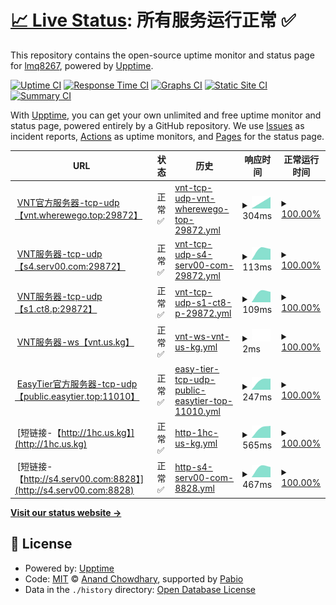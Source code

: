 # [📈 Live Status](https://lmq8267.github.io/uptime): <!--live status--> **所有服务运行正常 ✅**

This repository contains the open-source uptime monitor and status page for [lmq8267](https://lmq8267.github.io/uptime), powered by [Upptime](https://github.com/upptime/upptime).

[![Uptime CI](https://github.com/lmq8267/uptime/workflows/Uptime%20CI/badge.svg)](https://github.com/lmq8267/uptime/actions?query=workflow%3A%22Uptime+CI%22)
[![Response Time CI](https://github.com/lmq8267/uptime/workflows/Response%20Time%20CI/badge.svg)](https://github.com/lmq8267/uptime/actions?query=workflow%3A%22Response+Time+CI%22)
[![Graphs CI](https://github.com/lmq8267/uptime/workflows/Graphs%20CI/badge.svg)](https://github.com/lmq8267/uptime/actions?query=workflow%3A%22Graphs+CI%22)
[![Static Site CI](https://github.com/lmq8267/uptime/workflows/Static%20Site%20CI/badge.svg)](https://github.com/lmq8267/uptime/actions?query=workflow%3A%22Static+Site+CI%22)
[![Summary CI](https://github.com/lmq8267/uptime/workflows/Summary%20CI/badge.svg)](https://github.com/lmq8267/uptime/actions?query=workflow%3A%22Summary+CI%22)

With [Upptime](https://upptime.js.org), you can get your own unlimited and free uptime monitor and status page, powered entirely by a GitHub repository. We use [Issues](https://github.com/lmq8267/uptime/issues) as incident reports, [Actions](https://github.com/lmq8267/uptime/actions) as uptime monitors, and [Pages](https://lmq8267.github.io/uptime) for the status page.

<!--start: status pages-->
<!-- This summary is generated by Upptime (https://github.com/upptime/upptime) -->
<!-- Do not edit this manually, your changes will be overwritten -->
<!-- prettier-ignore -->
| URL | 状态 | 历史 | 响应时间 | 正常运行时间 |
| --- | ------ | ------- | ------------- | ------ |
| <img alt="" src="https://icons.duckduckgo.com/ip3/null.ico" height="13"> [VNT官方服务器-tcp-udp【vnt.wherewego.top:29872】](vnt.wherewego.top) | 正常✅ | [vnt-tcp-udp-vnt-wherewego-top-29872.yml](https://github.com/lmq8267/uptime/commits/HEAD/history/vnt-tcp-udp-vnt-wherewego-top-29872.yml) | <details><summary><img alt="响应时间图" src="./graphs/vnt-tcp-udp-vnt-wherewego-top-29872/response-time-week.png" height="20"> 304ms</summary><br><a href="https://lmq8267.github.io/uptime/history/vnt-tcp-udp-vnt-wherewego-top-29872"><img alt="响应时间 304" src="https://img.shields.io/endpoint?url=https%3A%2F%2Fraw.githubusercontent.com%2Flmq8267%2Fuptime%2FHEAD%2Fapi%2Fvnt-tcp-udp-vnt-wherewego-top-29872%2Fresponse-time.json"></a><br><a href="https://lmq8267.github.io/uptime/history/vnt-tcp-udp-vnt-wherewego-top-29872"><img alt="24-hour response time 304" src="https://img.shields.io/endpoint?url=https%3A%2F%2Fraw.githubusercontent.com%2Flmq8267%2Fuptime%2FHEAD%2Fapi%2Fvnt-tcp-udp-vnt-wherewego-top-29872%2Fresponse-time-day.json"></a><br><a href="https://lmq8267.github.io/uptime/history/vnt-tcp-udp-vnt-wherewego-top-29872"><img alt="7-day response time 304" src="https://img.shields.io/endpoint?url=https%3A%2F%2Fraw.githubusercontent.com%2Flmq8267%2Fuptime%2FHEAD%2Fapi%2Fvnt-tcp-udp-vnt-wherewego-top-29872%2Fresponse-time-week.json"></a><br><a href="https://lmq8267.github.io/uptime/history/vnt-tcp-udp-vnt-wherewego-top-29872"><img alt="30-day response time 304" src="https://img.shields.io/endpoint?url=https%3A%2F%2Fraw.githubusercontent.com%2Flmq8267%2Fuptime%2FHEAD%2Fapi%2Fvnt-tcp-udp-vnt-wherewego-top-29872%2Fresponse-time-month.json"></a><br><a href="https://lmq8267.github.io/uptime/history/vnt-tcp-udp-vnt-wherewego-top-29872"><img alt="1-year response time 304" src="https://img.shields.io/endpoint?url=https%3A%2F%2Fraw.githubusercontent.com%2Flmq8267%2Fuptime%2FHEAD%2Fapi%2Fvnt-tcp-udp-vnt-wherewego-top-29872%2Fresponse-time-year.json"></a></details> | <details><summary><a href="https://lmq8267.github.io/uptime/history/vnt-tcp-udp-vnt-wherewego-top-29872">100.00%</a></summary><a href="https://lmq8267.github.io/uptime/history/vnt-tcp-udp-vnt-wherewego-top-29872"><img alt="正常运行时间 100.00%" src="https://img.shields.io/endpoint?url=https%3A%2F%2Fraw.githubusercontent.com%2Flmq8267%2Fuptime%2FHEAD%2Fapi%2Fvnt-tcp-udp-vnt-wherewego-top-29872%2Fuptime.json"></a><br><a href="https://lmq8267.github.io/uptime/history/vnt-tcp-udp-vnt-wherewego-top-29872"><img alt="24-hour uptime 100.00%" src="https://img.shields.io/endpoint?url=https%3A%2F%2Fraw.githubusercontent.com%2Flmq8267%2Fuptime%2FHEAD%2Fapi%2Fvnt-tcp-udp-vnt-wherewego-top-29872%2Fuptime-day.json"></a><br><a href="https://lmq8267.github.io/uptime/history/vnt-tcp-udp-vnt-wherewego-top-29872"><img alt="7-day uptime 100.00%" src="https://img.shields.io/endpoint?url=https%3A%2F%2Fraw.githubusercontent.com%2Flmq8267%2Fuptime%2FHEAD%2Fapi%2Fvnt-tcp-udp-vnt-wherewego-top-29872%2Fuptime-week.json"></a><br><a href="https://lmq8267.github.io/uptime/history/vnt-tcp-udp-vnt-wherewego-top-29872"><img alt="30-day uptime 100.00%" src="https://img.shields.io/endpoint?url=https%3A%2F%2Fraw.githubusercontent.com%2Flmq8267%2Fuptime%2FHEAD%2Fapi%2Fvnt-tcp-udp-vnt-wherewego-top-29872%2Fuptime-month.json"></a><br><a href="https://lmq8267.github.io/uptime/history/vnt-tcp-udp-vnt-wherewego-top-29872"><img alt="1-year uptime 100.00%" src="https://img.shields.io/endpoint?url=https%3A%2F%2Fraw.githubusercontent.com%2Flmq8267%2Fuptime%2FHEAD%2Fapi%2Fvnt-tcp-udp-vnt-wherewego-top-29872%2Fuptime-year.json"></a></details>
| <img alt="" src="https://icons.duckduckgo.com/ip3/null.ico" height="13"> [VNT服务器-tcp-udp【s4.serv00.com:29872】](s4.serv00.com) | 正常✅ | [vnt-tcp-udp-s4-serv00-com-29872.yml](https://github.com/lmq8267/uptime/commits/HEAD/history/vnt-tcp-udp-s4-serv00-com-29872.yml) | <details><summary><img alt="响应时间图" src="./graphs/vnt-tcp-udp-s4-serv00-com-29872/response-time-week.png" height="20"> 113ms</summary><br><a href="https://lmq8267.github.io/uptime/history/vnt-tcp-udp-s4-serv00-com-29872"><img alt="响应时间 113" src="https://img.shields.io/endpoint?url=https%3A%2F%2Fraw.githubusercontent.com%2Flmq8267%2Fuptime%2FHEAD%2Fapi%2Fvnt-tcp-udp-s4-serv00-com-29872%2Fresponse-time.json"></a><br><a href="https://lmq8267.github.io/uptime/history/vnt-tcp-udp-s4-serv00-com-29872"><img alt="24-hour response time 113" src="https://img.shields.io/endpoint?url=https%3A%2F%2Fraw.githubusercontent.com%2Flmq8267%2Fuptime%2FHEAD%2Fapi%2Fvnt-tcp-udp-s4-serv00-com-29872%2Fresponse-time-day.json"></a><br><a href="https://lmq8267.github.io/uptime/history/vnt-tcp-udp-s4-serv00-com-29872"><img alt="7-day response time 113" src="https://img.shields.io/endpoint?url=https%3A%2F%2Fraw.githubusercontent.com%2Flmq8267%2Fuptime%2FHEAD%2Fapi%2Fvnt-tcp-udp-s4-serv00-com-29872%2Fresponse-time-week.json"></a><br><a href="https://lmq8267.github.io/uptime/history/vnt-tcp-udp-s4-serv00-com-29872"><img alt="30-day response time 113" src="https://img.shields.io/endpoint?url=https%3A%2F%2Fraw.githubusercontent.com%2Flmq8267%2Fuptime%2FHEAD%2Fapi%2Fvnt-tcp-udp-s4-serv00-com-29872%2Fresponse-time-month.json"></a><br><a href="https://lmq8267.github.io/uptime/history/vnt-tcp-udp-s4-serv00-com-29872"><img alt="1-year response time 113" src="https://img.shields.io/endpoint?url=https%3A%2F%2Fraw.githubusercontent.com%2Flmq8267%2Fuptime%2FHEAD%2Fapi%2Fvnt-tcp-udp-s4-serv00-com-29872%2Fresponse-time-year.json"></a></details> | <details><summary><a href="https://lmq8267.github.io/uptime/history/vnt-tcp-udp-s4-serv00-com-29872">100.00%</a></summary><a href="https://lmq8267.github.io/uptime/history/vnt-tcp-udp-s4-serv00-com-29872"><img alt="正常运行时间 100.00%" src="https://img.shields.io/endpoint?url=https%3A%2F%2Fraw.githubusercontent.com%2Flmq8267%2Fuptime%2FHEAD%2Fapi%2Fvnt-tcp-udp-s4-serv00-com-29872%2Fuptime.json"></a><br><a href="https://lmq8267.github.io/uptime/history/vnt-tcp-udp-s4-serv00-com-29872"><img alt="24-hour uptime 100.00%" src="https://img.shields.io/endpoint?url=https%3A%2F%2Fraw.githubusercontent.com%2Flmq8267%2Fuptime%2FHEAD%2Fapi%2Fvnt-tcp-udp-s4-serv00-com-29872%2Fuptime-day.json"></a><br><a href="https://lmq8267.github.io/uptime/history/vnt-tcp-udp-s4-serv00-com-29872"><img alt="7-day uptime 100.00%" src="https://img.shields.io/endpoint?url=https%3A%2F%2Fraw.githubusercontent.com%2Flmq8267%2Fuptime%2FHEAD%2Fapi%2Fvnt-tcp-udp-s4-serv00-com-29872%2Fuptime-week.json"></a><br><a href="https://lmq8267.github.io/uptime/history/vnt-tcp-udp-s4-serv00-com-29872"><img alt="30-day uptime 100.00%" src="https://img.shields.io/endpoint?url=https%3A%2F%2Fraw.githubusercontent.com%2Flmq8267%2Fuptime%2FHEAD%2Fapi%2Fvnt-tcp-udp-s4-serv00-com-29872%2Fuptime-month.json"></a><br><a href="https://lmq8267.github.io/uptime/history/vnt-tcp-udp-s4-serv00-com-29872"><img alt="1-year uptime 100.00%" src="https://img.shields.io/endpoint?url=https%3A%2F%2Fraw.githubusercontent.com%2Flmq8267%2Fuptime%2FHEAD%2Fapi%2Fvnt-tcp-udp-s4-serv00-com-29872%2Fuptime-year.json"></a></details>
| <img alt="" src="https://icons.duckduckgo.com/ip3/null.ico" height="13"> [VNT服务器-tcp-udp【s1.ct8.p:29872】](s1.ct8.pl) | 正常✅ | [vnt-tcp-udp-s1-ct8-p-29872.yml](https://github.com/lmq8267/uptime/commits/HEAD/history/vnt-tcp-udp-s1-ct8-p-29872.yml) | <details><summary><img alt="响应时间图" src="./graphs/vnt-tcp-udp-s1-ct8-p-29872/response-time-week.png" height="20"> 109ms</summary><br><a href="https://lmq8267.github.io/uptime/history/vnt-tcp-udp-s1-ct8-p-29872"><img alt="响应时间 109" src="https://img.shields.io/endpoint?url=https%3A%2F%2Fraw.githubusercontent.com%2Flmq8267%2Fuptime%2FHEAD%2Fapi%2Fvnt-tcp-udp-s1-ct8-p-29872%2Fresponse-time.json"></a><br><a href="https://lmq8267.github.io/uptime/history/vnt-tcp-udp-s1-ct8-p-29872"><img alt="24-hour response time 109" src="https://img.shields.io/endpoint?url=https%3A%2F%2Fraw.githubusercontent.com%2Flmq8267%2Fuptime%2FHEAD%2Fapi%2Fvnt-tcp-udp-s1-ct8-p-29872%2Fresponse-time-day.json"></a><br><a href="https://lmq8267.github.io/uptime/history/vnt-tcp-udp-s1-ct8-p-29872"><img alt="7-day response time 109" src="https://img.shields.io/endpoint?url=https%3A%2F%2Fraw.githubusercontent.com%2Flmq8267%2Fuptime%2FHEAD%2Fapi%2Fvnt-tcp-udp-s1-ct8-p-29872%2Fresponse-time-week.json"></a><br><a href="https://lmq8267.github.io/uptime/history/vnt-tcp-udp-s1-ct8-p-29872"><img alt="30-day response time 109" src="https://img.shields.io/endpoint?url=https%3A%2F%2Fraw.githubusercontent.com%2Flmq8267%2Fuptime%2FHEAD%2Fapi%2Fvnt-tcp-udp-s1-ct8-p-29872%2Fresponse-time-month.json"></a><br><a href="https://lmq8267.github.io/uptime/history/vnt-tcp-udp-s1-ct8-p-29872"><img alt="1-year response time 109" src="https://img.shields.io/endpoint?url=https%3A%2F%2Fraw.githubusercontent.com%2Flmq8267%2Fuptime%2FHEAD%2Fapi%2Fvnt-tcp-udp-s1-ct8-p-29872%2Fresponse-time-year.json"></a></details> | <details><summary><a href="https://lmq8267.github.io/uptime/history/vnt-tcp-udp-s1-ct8-p-29872">100.00%</a></summary><a href="https://lmq8267.github.io/uptime/history/vnt-tcp-udp-s1-ct8-p-29872"><img alt="正常运行时间 100.00%" src="https://img.shields.io/endpoint?url=https%3A%2F%2Fraw.githubusercontent.com%2Flmq8267%2Fuptime%2FHEAD%2Fapi%2Fvnt-tcp-udp-s1-ct8-p-29872%2Fuptime.json"></a><br><a href="https://lmq8267.github.io/uptime/history/vnt-tcp-udp-s1-ct8-p-29872"><img alt="24-hour uptime 100.00%" src="https://img.shields.io/endpoint?url=https%3A%2F%2Fraw.githubusercontent.com%2Flmq8267%2Fuptime%2FHEAD%2Fapi%2Fvnt-tcp-udp-s1-ct8-p-29872%2Fuptime-day.json"></a><br><a href="https://lmq8267.github.io/uptime/history/vnt-tcp-udp-s1-ct8-p-29872"><img alt="7-day uptime 100.00%" src="https://img.shields.io/endpoint?url=https%3A%2F%2Fraw.githubusercontent.com%2Flmq8267%2Fuptime%2FHEAD%2Fapi%2Fvnt-tcp-udp-s1-ct8-p-29872%2Fuptime-week.json"></a><br><a href="https://lmq8267.github.io/uptime/history/vnt-tcp-udp-s1-ct8-p-29872"><img alt="30-day uptime 100.00%" src="https://img.shields.io/endpoint?url=https%3A%2F%2Fraw.githubusercontent.com%2Flmq8267%2Fuptime%2FHEAD%2Fapi%2Fvnt-tcp-udp-s1-ct8-p-29872%2Fuptime-month.json"></a><br><a href="https://lmq8267.github.io/uptime/history/vnt-tcp-udp-s1-ct8-p-29872"><img alt="1-year uptime 100.00%" src="https://img.shields.io/endpoint?url=https%3A%2F%2Fraw.githubusercontent.com%2Flmq8267%2Fuptime%2FHEAD%2Fapi%2Fvnt-tcp-udp-s1-ct8-p-29872%2Fuptime-year.json"></a></details>
| <img alt="" src="https://icons.duckduckgo.com/ip3/null.ico" height="13"> [VNT服务器-ws【vnt.us.kg】](vnt.us.kg) | 正常✅ | [vnt-ws-vnt-us-kg.yml](https://github.com/lmq8267/uptime/commits/HEAD/history/vnt-ws-vnt-us-kg.yml) | <details><summary><img alt="响应时间图" src="./graphs/vnt-ws-vnt-us-kg/response-time-week.png" height="20"> 2ms</summary><br><a href="https://lmq8267.github.io/uptime/history/vnt-ws-vnt-us-kg"><img alt="响应时间 2" src="https://img.shields.io/endpoint?url=https%3A%2F%2Fraw.githubusercontent.com%2Flmq8267%2Fuptime%2FHEAD%2Fapi%2Fvnt-ws-vnt-us-kg%2Fresponse-time.json"></a><br><a href="https://lmq8267.github.io/uptime/history/vnt-ws-vnt-us-kg"><img alt="24-hour response time 2" src="https://img.shields.io/endpoint?url=https%3A%2F%2Fraw.githubusercontent.com%2Flmq8267%2Fuptime%2FHEAD%2Fapi%2Fvnt-ws-vnt-us-kg%2Fresponse-time-day.json"></a><br><a href="https://lmq8267.github.io/uptime/history/vnt-ws-vnt-us-kg"><img alt="7-day response time 2" src="https://img.shields.io/endpoint?url=https%3A%2F%2Fraw.githubusercontent.com%2Flmq8267%2Fuptime%2FHEAD%2Fapi%2Fvnt-ws-vnt-us-kg%2Fresponse-time-week.json"></a><br><a href="https://lmq8267.github.io/uptime/history/vnt-ws-vnt-us-kg"><img alt="30-day response time 2" src="https://img.shields.io/endpoint?url=https%3A%2F%2Fraw.githubusercontent.com%2Flmq8267%2Fuptime%2FHEAD%2Fapi%2Fvnt-ws-vnt-us-kg%2Fresponse-time-month.json"></a><br><a href="https://lmq8267.github.io/uptime/history/vnt-ws-vnt-us-kg"><img alt="1-year response time 2" src="https://img.shields.io/endpoint?url=https%3A%2F%2Fraw.githubusercontent.com%2Flmq8267%2Fuptime%2FHEAD%2Fapi%2Fvnt-ws-vnt-us-kg%2Fresponse-time-year.json"></a></details> | <details><summary><a href="https://lmq8267.github.io/uptime/history/vnt-ws-vnt-us-kg">100.00%</a></summary><a href="https://lmq8267.github.io/uptime/history/vnt-ws-vnt-us-kg"><img alt="正常运行时间 100.00%" src="https://img.shields.io/endpoint?url=https%3A%2F%2Fraw.githubusercontent.com%2Flmq8267%2Fuptime%2FHEAD%2Fapi%2Fvnt-ws-vnt-us-kg%2Fuptime.json"></a><br><a href="https://lmq8267.github.io/uptime/history/vnt-ws-vnt-us-kg"><img alt="24-hour uptime 100.00%" src="https://img.shields.io/endpoint?url=https%3A%2F%2Fraw.githubusercontent.com%2Flmq8267%2Fuptime%2FHEAD%2Fapi%2Fvnt-ws-vnt-us-kg%2Fuptime-day.json"></a><br><a href="https://lmq8267.github.io/uptime/history/vnt-ws-vnt-us-kg"><img alt="7-day uptime 100.00%" src="https://img.shields.io/endpoint?url=https%3A%2F%2Fraw.githubusercontent.com%2Flmq8267%2Fuptime%2FHEAD%2Fapi%2Fvnt-ws-vnt-us-kg%2Fuptime-week.json"></a><br><a href="https://lmq8267.github.io/uptime/history/vnt-ws-vnt-us-kg"><img alt="30-day uptime 100.00%" src="https://img.shields.io/endpoint?url=https%3A%2F%2Fraw.githubusercontent.com%2Flmq8267%2Fuptime%2FHEAD%2Fapi%2Fvnt-ws-vnt-us-kg%2Fuptime-month.json"></a><br><a href="https://lmq8267.github.io/uptime/history/vnt-ws-vnt-us-kg"><img alt="1-year uptime 100.00%" src="https://img.shields.io/endpoint?url=https%3A%2F%2Fraw.githubusercontent.com%2Flmq8267%2Fuptime%2FHEAD%2Fapi%2Fvnt-ws-vnt-us-kg%2Fuptime-year.json"></a></details>
| <img alt="" src="https://icons.duckduckgo.com/ip3/null.ico" height="13"> [EasyTier官方服务器-tcp-udp【public.easytier.top:11010】](public.easytier.top) | 正常✅ | [easy-tier-tcp-udp-public-easytier-top-11010.yml](https://github.com/lmq8267/uptime/commits/HEAD/history/easy-tier-tcp-udp-public-easytier-top-11010.yml) | <details><summary><img alt="响应时间图" src="./graphs/easy-tier-tcp-udp-public-easytier-top-11010/response-time-week.png" height="20"> 247ms</summary><br><a href="https://lmq8267.github.io/uptime/history/easy-tier-tcp-udp-public-easytier-top-11010"><img alt="响应时间 247" src="https://img.shields.io/endpoint?url=https%3A%2F%2Fraw.githubusercontent.com%2Flmq8267%2Fuptime%2FHEAD%2Fapi%2Feasy-tier-tcp-udp-public-easytier-top-11010%2Fresponse-time.json"></a><br><a href="https://lmq8267.github.io/uptime/history/easy-tier-tcp-udp-public-easytier-top-11010"><img alt="24-hour response time 247" src="https://img.shields.io/endpoint?url=https%3A%2F%2Fraw.githubusercontent.com%2Flmq8267%2Fuptime%2FHEAD%2Fapi%2Feasy-tier-tcp-udp-public-easytier-top-11010%2Fresponse-time-day.json"></a><br><a href="https://lmq8267.github.io/uptime/history/easy-tier-tcp-udp-public-easytier-top-11010"><img alt="7-day response time 247" src="https://img.shields.io/endpoint?url=https%3A%2F%2Fraw.githubusercontent.com%2Flmq8267%2Fuptime%2FHEAD%2Fapi%2Feasy-tier-tcp-udp-public-easytier-top-11010%2Fresponse-time-week.json"></a><br><a href="https://lmq8267.github.io/uptime/history/easy-tier-tcp-udp-public-easytier-top-11010"><img alt="30-day response time 247" src="https://img.shields.io/endpoint?url=https%3A%2F%2Fraw.githubusercontent.com%2Flmq8267%2Fuptime%2FHEAD%2Fapi%2Feasy-tier-tcp-udp-public-easytier-top-11010%2Fresponse-time-month.json"></a><br><a href="https://lmq8267.github.io/uptime/history/easy-tier-tcp-udp-public-easytier-top-11010"><img alt="1-year response time 247" src="https://img.shields.io/endpoint?url=https%3A%2F%2Fraw.githubusercontent.com%2Flmq8267%2Fuptime%2FHEAD%2Fapi%2Feasy-tier-tcp-udp-public-easytier-top-11010%2Fresponse-time-year.json"></a></details> | <details><summary><a href="https://lmq8267.github.io/uptime/history/easy-tier-tcp-udp-public-easytier-top-11010">100.00%</a></summary><a href="https://lmq8267.github.io/uptime/history/easy-tier-tcp-udp-public-easytier-top-11010"><img alt="正常运行时间 100.00%" src="https://img.shields.io/endpoint?url=https%3A%2F%2Fraw.githubusercontent.com%2Flmq8267%2Fuptime%2FHEAD%2Fapi%2Feasy-tier-tcp-udp-public-easytier-top-11010%2Fuptime.json"></a><br><a href="https://lmq8267.github.io/uptime/history/easy-tier-tcp-udp-public-easytier-top-11010"><img alt="24-hour uptime 100.00%" src="https://img.shields.io/endpoint?url=https%3A%2F%2Fraw.githubusercontent.com%2Flmq8267%2Fuptime%2FHEAD%2Fapi%2Feasy-tier-tcp-udp-public-easytier-top-11010%2Fuptime-day.json"></a><br><a href="https://lmq8267.github.io/uptime/history/easy-tier-tcp-udp-public-easytier-top-11010"><img alt="7-day uptime 100.00%" src="https://img.shields.io/endpoint?url=https%3A%2F%2Fraw.githubusercontent.com%2Flmq8267%2Fuptime%2FHEAD%2Fapi%2Feasy-tier-tcp-udp-public-easytier-top-11010%2Fuptime-week.json"></a><br><a href="https://lmq8267.github.io/uptime/history/easy-tier-tcp-udp-public-easytier-top-11010"><img alt="30-day uptime 100.00%" src="https://img.shields.io/endpoint?url=https%3A%2F%2Fraw.githubusercontent.com%2Flmq8267%2Fuptime%2FHEAD%2Fapi%2Feasy-tier-tcp-udp-public-easytier-top-11010%2Fuptime-month.json"></a><br><a href="https://lmq8267.github.io/uptime/history/easy-tier-tcp-udp-public-easytier-top-11010"><img alt="1-year uptime 100.00%" src="https://img.shields.io/endpoint?url=https%3A%2F%2Fraw.githubusercontent.com%2Flmq8267%2Fuptime%2FHEAD%2Fapi%2Feasy-tier-tcp-udp-public-easytier-top-11010%2Fuptime-year.json"></a></details>
| <img alt="" src="https://icons.duckduckgo.com/ip3/1hc.us.kg.ico" height="13"> [短链接-【http://1hc.us.kg】](http://1hc.us.kg) | 正常✅ | [http-1hc-us-kg.yml](https://github.com/lmq8267/uptime/commits/HEAD/history/http-1hc-us-kg.yml) | <details><summary><img alt="响应时间图" src="./graphs/http-1hc-us-kg/response-time-week.png" height="20"> 565ms</summary><br><a href="https://lmq8267.github.io/uptime/history/http-1hc-us-kg"><img alt="响应时间 565" src="https://img.shields.io/endpoint?url=https%3A%2F%2Fraw.githubusercontent.com%2Flmq8267%2Fuptime%2FHEAD%2Fapi%2Fhttp-1hc-us-kg%2Fresponse-time.json"></a><br><a href="https://lmq8267.github.io/uptime/history/http-1hc-us-kg"><img alt="24-hour response time 565" src="https://img.shields.io/endpoint?url=https%3A%2F%2Fraw.githubusercontent.com%2Flmq8267%2Fuptime%2FHEAD%2Fapi%2Fhttp-1hc-us-kg%2Fresponse-time-day.json"></a><br><a href="https://lmq8267.github.io/uptime/history/http-1hc-us-kg"><img alt="7-day response time 565" src="https://img.shields.io/endpoint?url=https%3A%2F%2Fraw.githubusercontent.com%2Flmq8267%2Fuptime%2FHEAD%2Fapi%2Fhttp-1hc-us-kg%2Fresponse-time-week.json"></a><br><a href="https://lmq8267.github.io/uptime/history/http-1hc-us-kg"><img alt="30-day response time 565" src="https://img.shields.io/endpoint?url=https%3A%2F%2Fraw.githubusercontent.com%2Flmq8267%2Fuptime%2FHEAD%2Fapi%2Fhttp-1hc-us-kg%2Fresponse-time-month.json"></a><br><a href="https://lmq8267.github.io/uptime/history/http-1hc-us-kg"><img alt="1-year response time 565" src="https://img.shields.io/endpoint?url=https%3A%2F%2Fraw.githubusercontent.com%2Flmq8267%2Fuptime%2FHEAD%2Fapi%2Fhttp-1hc-us-kg%2Fresponse-time-year.json"></a></details> | <details><summary><a href="https://lmq8267.github.io/uptime/history/http-1hc-us-kg">100.00%</a></summary><a href="https://lmq8267.github.io/uptime/history/http-1hc-us-kg"><img alt="正常运行时间 100.00%" src="https://img.shields.io/endpoint?url=https%3A%2F%2Fraw.githubusercontent.com%2Flmq8267%2Fuptime%2FHEAD%2Fapi%2Fhttp-1hc-us-kg%2Fuptime.json"></a><br><a href="https://lmq8267.github.io/uptime/history/http-1hc-us-kg"><img alt="24-hour uptime 100.00%" src="https://img.shields.io/endpoint?url=https%3A%2F%2Fraw.githubusercontent.com%2Flmq8267%2Fuptime%2FHEAD%2Fapi%2Fhttp-1hc-us-kg%2Fuptime-day.json"></a><br><a href="https://lmq8267.github.io/uptime/history/http-1hc-us-kg"><img alt="7-day uptime 100.00%" src="https://img.shields.io/endpoint?url=https%3A%2F%2Fraw.githubusercontent.com%2Flmq8267%2Fuptime%2FHEAD%2Fapi%2Fhttp-1hc-us-kg%2Fuptime-week.json"></a><br><a href="https://lmq8267.github.io/uptime/history/http-1hc-us-kg"><img alt="30-day uptime 100.00%" src="https://img.shields.io/endpoint?url=https%3A%2F%2Fraw.githubusercontent.com%2Flmq8267%2Fuptime%2FHEAD%2Fapi%2Fhttp-1hc-us-kg%2Fuptime-month.json"></a><br><a href="https://lmq8267.github.io/uptime/history/http-1hc-us-kg"><img alt="1-year uptime 100.00%" src="https://img.shields.io/endpoint?url=https%3A%2F%2Fraw.githubusercontent.com%2Flmq8267%2Fuptime%2FHEAD%2Fapi%2Fhttp-1hc-us-kg%2Fuptime-year.json"></a></details>
| <img alt="" src="https://icons.duckduckgo.com/ip3/s4.serv00.com.ico" height="13"> [短链接-【http://s4.serv00.com:8828】](http://s4.serv00.com:8828) | 正常✅ | [http-s4-serv00-com-8828.yml](https://github.com/lmq8267/uptime/commits/HEAD/history/http-s4-serv00-com-8828.yml) | <details><summary><img alt="响应时间图" src="./graphs/http-s4-serv00-com-8828/response-time-week.png" height="20"> 467ms</summary><br><a href="https://lmq8267.github.io/uptime/history/http-s4-serv00-com-8828"><img alt="响应时间 467" src="https://img.shields.io/endpoint?url=https%3A%2F%2Fraw.githubusercontent.com%2Flmq8267%2Fuptime%2FHEAD%2Fapi%2Fhttp-s4-serv00-com-8828%2Fresponse-time.json"></a><br><a href="https://lmq8267.github.io/uptime/history/http-s4-serv00-com-8828"><img alt="24-hour response time 467" src="https://img.shields.io/endpoint?url=https%3A%2F%2Fraw.githubusercontent.com%2Flmq8267%2Fuptime%2FHEAD%2Fapi%2Fhttp-s4-serv00-com-8828%2Fresponse-time-day.json"></a><br><a href="https://lmq8267.github.io/uptime/history/http-s4-serv00-com-8828"><img alt="7-day response time 467" src="https://img.shields.io/endpoint?url=https%3A%2F%2Fraw.githubusercontent.com%2Flmq8267%2Fuptime%2FHEAD%2Fapi%2Fhttp-s4-serv00-com-8828%2Fresponse-time-week.json"></a><br><a href="https://lmq8267.github.io/uptime/history/http-s4-serv00-com-8828"><img alt="30-day response time 467" src="https://img.shields.io/endpoint?url=https%3A%2F%2Fraw.githubusercontent.com%2Flmq8267%2Fuptime%2FHEAD%2Fapi%2Fhttp-s4-serv00-com-8828%2Fresponse-time-month.json"></a><br><a href="https://lmq8267.github.io/uptime/history/http-s4-serv00-com-8828"><img alt="1-year response time 467" src="https://img.shields.io/endpoint?url=https%3A%2F%2Fraw.githubusercontent.com%2Flmq8267%2Fuptime%2FHEAD%2Fapi%2Fhttp-s4-serv00-com-8828%2Fresponse-time-year.json"></a></details> | <details><summary><a href="https://lmq8267.github.io/uptime/history/http-s4-serv00-com-8828">100.00%</a></summary><a href="https://lmq8267.github.io/uptime/history/http-s4-serv00-com-8828"><img alt="正常运行时间 100.00%" src="https://img.shields.io/endpoint?url=https%3A%2F%2Fraw.githubusercontent.com%2Flmq8267%2Fuptime%2FHEAD%2Fapi%2Fhttp-s4-serv00-com-8828%2Fuptime.json"></a><br><a href="https://lmq8267.github.io/uptime/history/http-s4-serv00-com-8828"><img alt="24-hour uptime 100.00%" src="https://img.shields.io/endpoint?url=https%3A%2F%2Fraw.githubusercontent.com%2Flmq8267%2Fuptime%2FHEAD%2Fapi%2Fhttp-s4-serv00-com-8828%2Fuptime-day.json"></a><br><a href="https://lmq8267.github.io/uptime/history/http-s4-serv00-com-8828"><img alt="7-day uptime 100.00%" src="https://img.shields.io/endpoint?url=https%3A%2F%2Fraw.githubusercontent.com%2Flmq8267%2Fuptime%2FHEAD%2Fapi%2Fhttp-s4-serv00-com-8828%2Fuptime-week.json"></a><br><a href="https://lmq8267.github.io/uptime/history/http-s4-serv00-com-8828"><img alt="30-day uptime 100.00%" src="https://img.shields.io/endpoint?url=https%3A%2F%2Fraw.githubusercontent.com%2Flmq8267%2Fuptime%2FHEAD%2Fapi%2Fhttp-s4-serv00-com-8828%2Fuptime-month.json"></a><br><a href="https://lmq8267.github.io/uptime/history/http-s4-serv00-com-8828"><img alt="1-year uptime 100.00%" src="https://img.shields.io/endpoint?url=https%3A%2F%2Fraw.githubusercontent.com%2Flmq8267%2Fuptime%2FHEAD%2Fapi%2Fhttp-s4-serv00-com-8828%2Fuptime-year.json"></a></details>

<!--end: status pages-->

[**Visit our status website →**](https://lmq8267.github.io/uptime)

## 📄 License

- Powered by: [Upptime](https://github.com/upptime/upptime)
- Code: [MIT](./LICENSE) © [Anand Chowdhary](https://anandchowdhary.com), supported by [Pabio](https://pabio.com)
- Data in the `./history` directory: [Open Database License](https://opendatacommons.org/licenses/odbl/1-0/)
